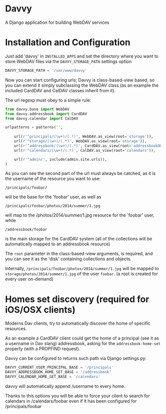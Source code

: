 Davvy
=====

A Django application for building WebDAV services

Installation and Configuration
==============================

Just add 'davvy' in `INSTALLED_APPS` and set the directory where you want to store WebDAV files via the `DAVVY_STORAGE_PATH` settings option

```py
DAVVY_STORAGE_PATH = '/var/www/davvy'
```

Now you can start configuring urls; Davvy is class-based-view based, so you can extend it simply subclassing the WebDAV class (as an example the included CardDAV and CalDAV classes inherit from it).

The url regexp must obey to a simple rule:

```py
from davvy.base import WebDAV
from davvy.addressbook import CardDAV
from davvy.calendar import CalDAV

urlpatterns = patterns('',
   
    url(r'^principals/(\w+)/(.*)', WebDAV.as_view(root='storage')),
    url(r'^storage/(\w+)/(.*)', WebDAV.as_view(root='storage')),
    url(r'^addressbook/(\w+)/(.*)', CardDAV.as_view(root='addressbook001')),
    url(r'^calendars/(\w+)/(.*)', CalDAV.as_view(root='calendars')),

    url(r'^admin/', include(admin.site.urls)),
)
```

As you can see the second part of the url must always be catched, as it is the username of the resource you want to use:

``/principals/foobar/``

will be the base for the 'foobar' user, as well as

``/principals/foobar/photos/2014/summer/1.jpg``

will map to the /photos/2014/summer/1.jpg resource for the 'foobar' user, while

``/addressbook/foobar``

is the main storage for the CardDAV system (all of the collections will be automatically mapped to an addressbook resource)

The `root` parameter in the class-based-view arguments, is required, and you can see it as the 'disk' containing collections and objects.

Internally, `/principals/foobar/photos/2014/summer/1.jpg` will be mapped to `storage/photos/2014/summer/1.jpg` of the user `foobar`. (a root is created for every user on-demand)


Homes set discovery (required for iOS/OSX clients)
==================================================

Moderns Dav clients, try to automatically discover the home of specific resources.

As an example a CardDAV client could get the home of a principal (see it as a username in Dav slang) addressbook, asking for the ``addressbook-home-set`` property (with a PROPFIND request).

Davvy can be configured to returns such path via Django settings.py:

```py
DAVVY_CURRENT_USER_PRINCIPAL_BASE = '/principals'
DAVVY_ADDRESSBOOK_HOME_SET_BASE = '/addressbook'
DAVVY_CALENDAR_HOME_SET_BASE = '/calendars'
```

davvy will automatically append /username to every home.

Thanks to this options you will be able to force your client to search for calendars in /calendars/foobar even if it has been configured for /principals/foobar
